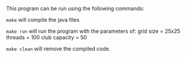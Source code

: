 This program can be run using the following commands:

`make` will compile the java files

`make run` will run the program with the parameters of:
grid size = 25x25
threads = 100
club capacity = 50

`make clean` will remove the compiled code.
